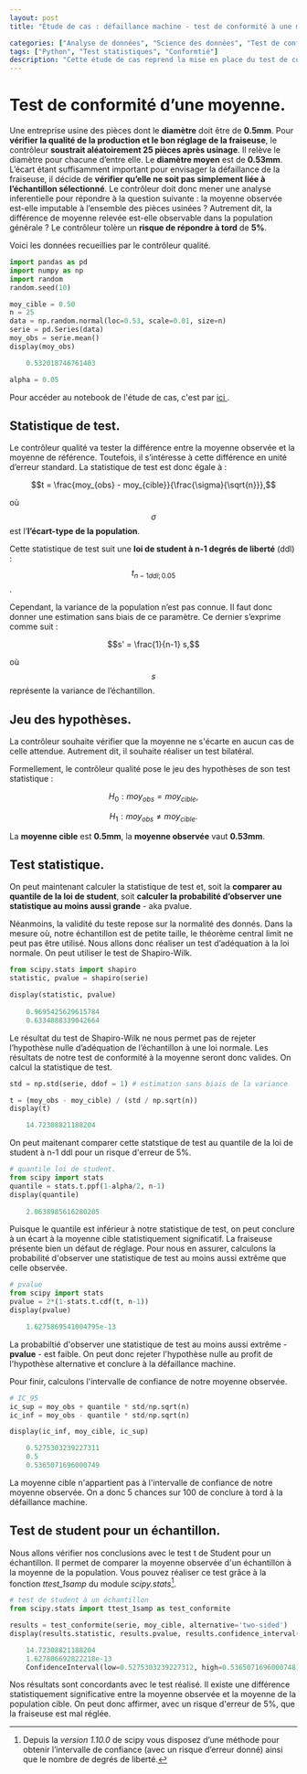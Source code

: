 ```yaml
---
layout: post
title: "Étude de cas : défaillance machine - test de conformité à une moyenne pour un petit échantillon."

categories: ["Analyse de données", "Science des données", "Test de conformité"]
tags: ["Python", "Test statistiques", "Conformtié"]
description: "Cette étude de cas reprend la mise en place du test de conformité à une moyenne. Notamment, dans le cas d'un échantillon de petite taille, on s'intéresse à la défaillance d'une fraiseuse lors de l'usinage d'une pièce."
---
```


# Test de conformité d’une moyenne. 

Une entreprise usine des pièces dont le **diamètre** doit être de **0.5mm**. Pour **vérifier la qualité de la production et le bon réglage de la fraiseuse**, le contrôleur **soustrait aléatoirement 25 pièces après usinage**. Il relève le diamètre pour chacune d’entre elle. Le **diamètre moyen** est de **0.53mm**. L’écart étant suffisamment important pour envisager la défaillance de la fraiseuse, il décide de **vérifier qu’elle ne soit pas simplement liée à l’échantillon sélectionné**. Le contrôleur doit donc mener une analyse inferentielle pour répondre à la question suivante : la moyenne observée est-elle imputable à l’ensemble des pièces usinées ? Autrement dit, la différence de moyenne relevée est-elle observable dans la population générale ? Le contrôleur tolère un **risque de répondre à tord** de **5%**. 

Voici les données recueillies par le contrôleur qualité. 

```python
import pandas as pd
import numpy as np
import random
random.seed(10)

moy_cible = 0.50
n = 25
data = np.random.normal(loc=0.53, scale=0.01, size=n)
serie = pd.Series(data)
moy_obs = serie.mean()
display(moy_obs)

	0.532018746761403

alpha = 0.05
```
Pour accéder au notebook de l'étude de cas, c'est par <a href="{{ site.baseurl }}/assets/pdf/conformite_petit_echantillon.pdf"> ici </a>. 

## Statistique de test.
Le contrôleur qualité va tester la différence entre la moyenne observée et la moyenne de référence. Toutefois, il s’intéresse à cette différence en unité d’erreur standard. La statistique de test est donc égale à :

$$t = \frac{moy_{obs} - moy_{cible}}{\frac{\sigma}{\sqrt{n}}},$$

où $$\sigma$$ est l’**l’écart-type de la population**.

Cette statistique de test suit une **loi de student à n-1 degrés de liberté** (ddl) : $$t_{n-1ddl;0.05}$$. 

Cependant, la variance de la population n’est pas connue. Il faut donc donner une estimation sans biais de ce paramètre. Ce dernier s’exprime comme suit :

$$s' = \frac{1}{n-1} s,$$

où $$s$$ représente la variance de l’échantillon. 

## Jeu des hypothèses.
La contrôleur souhaite vérifier que la moyenne ne s'écarte en aucun cas de celle attendue. Autrement dit, il souhaite réaliser un test bilatéral. 

Formellement, le contrôleur qualité pose le jeu des hypothèses de son test statistique :

$$H_0 : moy_{obs} = moy_{cible},$$

$$H_1 : moy_{obs} \neq moy_{cible}.$$

La **moyenne cible** est **0.5mm**, la **moyenne observée** vaut **0.53mm**. 

## Test statistique. 
On peut maintenant calculer la statistique de test et, soit la **comparer au quantile de la loi de student**, soit **calculer la probabilité d’observer une statistique au moins aussi grande** - aka pvalue. 

Néanmoins, la validité du teste repose sur la normalité des donnés. Dans la mesure où, notre échantillon est de petite taille, le théorème central limit ne peut pas être utilisé. Nous allons donc réaliser un test d’adéquation à la loi normale. On peut utiliser le test de Shapiro-Wilk. 

```python
from scipy.stats import shapiro
statistic, pvalue = shapiro(serie)

display(statistic, pvalue)
    
    0.9695425629615784
    0.6334888339042664
```

Le résultat du test de Shapiro-Wilk ne nous permet pas de rejeter l’hypothèse nulle d’adéquation de l’échantillon à une loi normale. Les résultats de notre test de conformité à la moyenne seront donc valides. On calcul la statistique de test.

```python
std = np.std(serie, ddof = 1) # estimation sans biais de la variance

t = (moy_obs - moy_cible) / (std / np.sqrt(n))
display(t)

    14.72308821188204
```

On peut maitenant comparer cette statstique de test au quantile de la loi de student à n-1 ddl pour un risque d'erreur de 5%. 

```python
# quantile loi de student.
from scipy import stats
quantile = stats.t.ppf(1-alpha/2, n-1)
display(quantile)
    
    2.0638985616280205
```

Puisque le quantile est inférieur à notre statistique de test, on peut conclure à un écart à la moyenne cible statistiquement significatif. La fraiseuse présente bien un défaut de réglage. 
Pour nous en assurer, calculons la probabilité d'observer une statistique de test au moins aussi extrême que celle observée. 

```python
# pvalue
from scipy import stats
pvalue = 2*(1-stats.t.cdf(t, n-1))
display(pvalue)

    1.6275869541004795e-13
```
La probabiltié d'observer une statistique de test au moins aussi extrême - **pvalue** - est faible. On peut donc rejeter l'hypothèse nulle au profit de l'hypothèse alternative et conclure à la défaillance machine. 


Pour finir, calculons l'intervalle de confiance de notre moyenne observée. 

```python
# IC_95
ic_sup = moy_obs + quantile * std/np.sqrt(n)
ic_inf = moy_obs - quantile * std/np.sqrt(n)

display(ic_inf, moy_cible, ic_sup)

    0.5275303239227311
    0.5
    0.5365071696000749
```

La moyenne cible n'appartient pas à l'intervalle de confiance de notre moyenne observée. On a donc 5 chances sur 100 de conclure à tord à la défaillance machine. 

## Test de student pour un échantillon.
Nous allons vérifier nos conclusions avec le test t de Student pour un échantillon. Il permet de comparer la moyenne observée d'un échantillon à la moyenne de la population. 
Vous pouvez réaliser ce test grâce à la fonction *ttest_1samp* du module *scipy.stats*[^1]. 

```python
# test de student à un échantillon
from scipy.stats import ttest_1samp as test_conformite

results = test_conformite(serie, moy_cible, alternative='two-sided')
display(results.statistic, results.pvalue, results.confidence_interval(confidence_level=0.95))

    14.72308821188204
    1.627806692822218e-13
    ConfidenceInterval(low=0.5275303239227312, high=0.5365071696000748)
```

Nos résultats sont concordants avec le test réalisé. Il existe une différence statistiquement significative entre la moyenne observée et la moyenne de la population cible. On peut donc affirmer, avec un risque d'erreur de 5%, que la fraiseuse est mal réglée.

[^1]: Depuis la *version 1.10.0* de scipy vous disposez d’une méthode pour obtenir l’intervalle de confiance (avec un risque d’erreur donné) ainsi que le nombre de degrés de liberté. 
